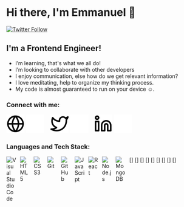 # Hi there, I'm Emmanuel :wave:


[![Twitter Follow](https://img.shields.io/twitter/follow/davi_codes?color=1DA1F2&logo=twitter&style=for-the-badge)](https://twitter.com/intent/follow?original_referer=https%3A%2F%2Fgithub.com%2Fdavi_codes&screen_name=davi_codes)



## I'm a Frontend Engineer!

- I’m learning, that's what we all do! 
- I’m looking to collaborate with other developers
- I enjoy communication, else how do we get relevant information? 
- I love meditating, help to organize my thinking process.
- My code is almost guaranteed to run on your device :relaxed:.

### Connect with me:

[![website](./img/globe-light.svg)](https://ehmadev.vercel.app#gh-light-mode-only)
[![website](./img/globe-dark.svg)](https://ehmadev.vercel.app#gh-dark-mode-only)
&nbsp;&nbsp;
[![website](./img/twitter-light.svg)](https://twitter.com/ehmaessien#gh-light-mode-only)
[![website](./img/twitter-dark.svg)](https://twitter.com/ehmaessien#gh-dark-mode-only)
&nbsp;&nbsp;
[![website](./img/linkedin-light.svg)](https://www.linkedin.com/in/ehmaessien/#gh-light-mode-only)
[![website](./img/linkedin-dark.svg)](https://www.linkedin.com/in/ehmaessien/#gh-dark-mode-only)

### Languages and Tech Stack:

[<img align="left" alt="Visual Studio Code" width="26px" src="https://cdn.jsdelivr.net/gh/devicons/devicon/icons/vscode/vscode-original.svg" style="padding-right:10px;" />]
[<img align="left" alt="HTML5" width="26px" src="https://cdn.jsdelivr.net/gh/devicons/devicon/icons/html5/html5-original.svg" style="padding-right:10px;" />]
[<img align="left" alt="CSS3" width="26px" src="https://cdn.jsdelivr.net/gh/devicons/devicon/icons/css3/css3-original.svg" style="padding-right:10px;" />]
[<img align="left" alt="Git" width="26px" src="https://cdn.jsdelivr.net/gh/devicons/devicon/icons/git/git-original.svg" style="padding-right:10px;" />]
[<img align="left" alt="GitHub" width="26px" src="https://user-images.githubusercontent.com/3369400/139447912-e0f43f33-6d9f-45f8-be46-2df5bbc91289.png" style="padding-right:10px;" />]
[<img align="left" alt="JavaScript" width="26px" src="https://cdn.jsdelivr.net/gh/devicons/devicon/icons/javascript/javascript-original.svg" style="padding-right:10px;" />]
[<img align="left" alt="React" width="26px" src="https://cdn.jsdelivr.net/gh/devicons/devicon/icons/react/react-original.svg" style="padding-right:10px;" />]
[<img align="left" alt="Node.js" width="26px" src="https://cdn.jsdelivr.net/gh/devicons/devicon/icons/nodejs/nodejs-original.svg" style="padding-right:10px;" />]
[<img align="left" alt="MongoDB" width="26px" src="https://cdn.jsdelivr.net/gh/devicons/devicon/icons/mongodb/mongodb-original.svg" style="padding-right:10px;" />]

[website]: https://https://ehmadev.vercel.app/
[twitter]: https://twitter.com/ehmaessien
[linkedin]: https://www.linkedin.com/in/ehmaessien/

